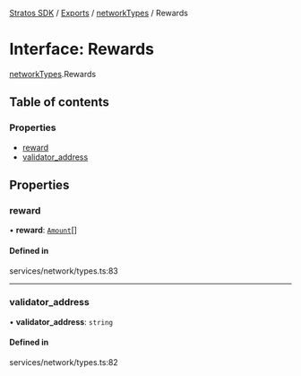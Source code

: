 [Stratos SDK](../README.md) / [Exports](../modules.md) / [networkTypes](../modules/networkTypes.md) / Rewards

# Interface: Rewards

[networkTypes](../modules/networkTypes.md).Rewards

## Table of contents

### Properties

- [reward](networkTypes.Rewards.md#reward)
- [validator\_address](networkTypes.Rewards.md#validator_address)

## Properties

### reward

• **reward**: [`Amount`](networkTypes.Amount.md)[]

#### Defined in

services/network/types.ts:83

___

### validator\_address

• **validator\_address**: `string`

#### Defined in

services/network/types.ts:82
